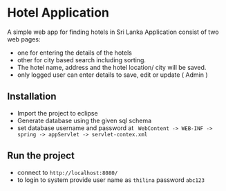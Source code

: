 # Hotel Application

A simple web app for finding hotels in Sri Lanka
Application consist of two web pages: 
 - one for entering the details of the hotels 
 - other for city based search including sorting.
 - The hotel name, address and the hotel location/ city will be saved.
 - only logged user can enter details to save, edit or update ( Admin )
## Installation

 - Import the project to eclipse
 - Generate database using the given sql schema
 - set database username and password at 
    ` WebContent -> WEB-INF -> spring -> appServlet -> servlet-contex.xml`
 
 ## Run the project
 - connect to `http://localhost:8080/`
 - to login to system provide user name as `thilina` password `abc123`

